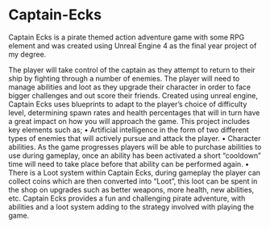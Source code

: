 # Captain-Ecks

Captain Ecks is a pirate themed action adventure game with some RPG element and was created using Unreal Engine 4 as the final year project of my degree.

The player will take control of the captain as they attempt to return to their ship by fighting through a number of enemies. The player will need to manage abilities and loot as they upgrade their character in order to face bigger challenges and out score their friends. Created using unreal engine, Captain Ecks uses blueprints to adapt to the player’s choice of difficulty level, determining spawn rates and health percentages that will in turn have a great impact on how you will approach the game. This project includes key elements such as;
•	Artificial intelligence in the form of two different types of enemies that will actively pursue and attack the player.
•	Character abilities. As the game progresses players will be able to purchase abilities to use during gameplay, once an ability has been activated a short “cooldown” time will need to take place before that ability can be performed again.
•	There is a Loot system within Captain Ecks, during gameplay the player can collect coins which are then converted into “Loot”, this loot can be spent in the shop on upgrades such as better weapons, more health, new abilities, etc. 
Captain Ecks provides a fun and challenging pirate adventure, with abilities and a loot system adding to the strategy involved with playing the game. 
